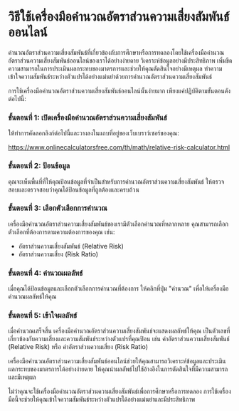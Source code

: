 วิธีใช้เครื่องมือคำนวณอัตราส่วนความเสี่ยงสัมพันธ์ออนไลน์
========================================================

คำนวณอัตราส่วนความเสี่ยงสัมพันธ์ที่เกี่ยวข้องกับการศึกษาหรือการทดลองโดยใช้เครื่องมือคำนวณอัตราส่วนความเสี่ยงสัมพันธ์ออนไลน์ของเราได้อย่างง่ายดาย วิเคราะห์ข้อมูลอย่างมีประสิทธิภาพ เพิ่มขีดความสามารถในการประเมินผลกระทบของมาตรการและช่วยให้คุณตัดสินใจอย่างมีเหตุผล ทำความเข้าใจความสัมพันธ์ระหว่างตัวแปรได้อย่างแม่นยำด้วยการคำนวณอัตราส่วนความเสี่ยงสัมพันธ์

การใช้เครื่องมือคำนวณอัตราส่วนความเสี่ยงสัมพันธ์ออนไลน์นั้นง่ายมาก เพียงแค่ปฏิบัติตามขั้นตอนดังต่อไปนี้:

### ขั้นตอนที่ 1: เปิดเครื่องมือคำนวณอัตราส่วนความเสี่ยงสัมพันธ์

ให้ทำการคัดลอกลิงก์ต่อไปนี้และวางลงในแถบที่อยู่ของเว็บเบราว์เซอร์ของคุณ:

<https://www.onlinecalculatorsfree.com/th/math/relative-risk-calculator.html>

### ขั้นตอนที่ 2: ป้อนข้อมูล

คุณจะเห็นพื้นที่ที่ให้คุณป้อนข้อมูลที่จำเป็นสำหรับการคำนวณอัตราส่วนความเสี่ยงสัมพันธ์ ให้ตรวจสอบและตรวจสอบว่าคุณได้ป้อนข้อมูลที่ถูกต้องและครบถ้วน

### ขั้นตอนที่ 3: เลือกตัวเลือกการคำนวณ

เครื่องมือคำนวณอัตราส่วนความเสี่ยงสัมพันธ์ของเรามีตัวเลือกคำนวณที่หลากหลาย คุณสามารถเลือกตัวเลือกที่ต้องการตามความต้องการของคุณ เช่น:

- อัตราส่วนความเสี่ยงสัมพันธ์ (Relative Risk)
- อัตราส่วนความเสี่ยง (Risk Ratio)

### ขั้นตอนที่ 4: คำนวณผลลัพธ์

เมื่อคุณได้ป้อนข้อมูลและเลือกตัวเลือกการคำนวณที่ต้องการ ให้คลิกที่ปุ่ม "คำนวณ" เพื่อให้เครื่องมือคำนวณผลลัพธ์ให้คุณ

### ขั้นตอนที่ 5: เข้าใจผลลัพธ์

เมื่อคำนวณเสร็จสิ้น เครื่องมือคำนวณอัตราส่วนความเสี่ยงสัมพันธ์จะแสดงผลลัพธ์ให้คุณ เป็นตัวเลขที่เกี่ยวข้องกับความเสี่ยงและความสัมพันธ์ระหว่างตัวแปรที่คุณป้อน เช่น ค่าอัตราส่วนความเสี่ยงสัมพันธ์ (Relative Risk) หรือ ค่าอัตราส่วนความเสี่ยง (Risk Ratio)

เครื่องมือคำนวณอัตราส่วนความเสี่ยงสัมพันธ์ออนไลน์ช่วยให้คุณสามารถวิเคราะห์ข้อมูลและประเมินผลกระทบของมาตรการได้อย่างง่ายดาย ให้คุณนำผลลัพธ์ไปใช้อ้างอิงในการตัดสินใจที่มีความสามารถและมีเหตุผล

ไม่ว่าคุณจะใช้เครื่องมือคำนวณอัตราส่วนความเสี่ยงสัมพันธ์เพื่อการศึกษาหรือการทดลอง การใช้เครื่องมือนี้จะช่วยให้คุณเข้าใจความสัมพันธ์ระหว่างตัวแปรได้อย่างแม่นยำและมีประสิทธิภาพ